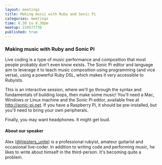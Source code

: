 ```yaml
---
layout: meetings
title: Making music with Ruby and Sonic Pi
categories: meetings
time: 6.30 to 8.30pm
meetup: 224577738
published: true
---
```


### Making music with Ruby and Sonic Pi

Live coding is a type of music performance and composition that most people probably don't even know exists.
The Sonic Pi editor and language aim to leverage it to teach music composition using programming (and vice versa), using a powerful Ruby DSL, which makes it very accessible to Rubyists.

This is an interactive session, where we'll go through the syntax and fundamentals of building loops, then make some music!
You'll need a Mac, Windows or Linux machine and the Sonic Pi editor, available free at <http://sonic-pi.net>.
If you have a Raspberry Pi, it should be pre-installed, but you'll need to bring your own peripherals.

Finally, you may want headphones. It might get loud.

#### About our speaker

Alex ([@hipsters_unite](http://twitter.com/hipsters_unite)) is a professional rubyist, amateur guitarist and occasional live-coder. In addition to writing code and performing music, he likes to write about himself in the third-person. It's becoming quite a problem.
